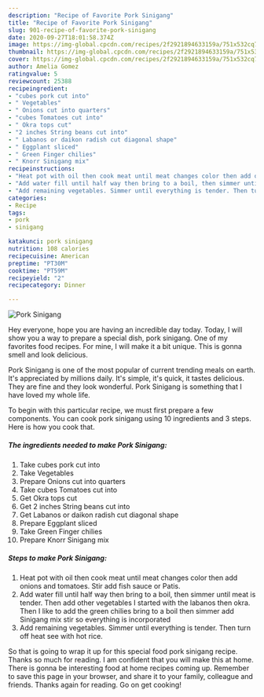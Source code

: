 ```yaml
---
description: "Recipe of Favorite Pork Sinigang"
title: "Recipe of Favorite Pork Sinigang"
slug: 901-recipe-of-favorite-pork-sinigang
date: 2020-09-27T18:01:58.374Z
image: https://img-global.cpcdn.com/recipes/2f2921894633159a/751x532cq70/pork-sinigang-recipe-main-photo.jpg
thumbnail: https://img-global.cpcdn.com/recipes/2f2921894633159a/751x532cq70/pork-sinigang-recipe-main-photo.jpg
cover: https://img-global.cpcdn.com/recipes/2f2921894633159a/751x532cq70/pork-sinigang-recipe-main-photo.jpg
author: Amelia Gomez
ratingvalue: 5
reviewcount: 25388
recipeingredient:
- "cubes pork cut into"
- " Vegetables"
- " Onions cut into quarters"
- "cubes Tomatoes cut into"
- " Okra tops cut"
- "2 inches String beans cut into"
- " Labanos or daikon radish cut diagonal shape"
- " Eggplant sliced"
- " Green Finger chilies"
- " Knorr Sinigang mix"
recipeinstructions:
- "Heat pot with oil then cook meat until meat changes color then add onions and tomatoes. Stir add fish sauce or Patis."
- "Add water fill until half way then bring to a boil, then simmer until meat is tender. Then add other vegetables I started with the labanos then okra. Then I like to add the green chilies bring to a boil then simmer add Sinigang mix stir so everything is incorporated"
- "Add remaining vegetables. Simmer until everything is tender. Then turn off heat see with hot rice."
categories:
- Recipe
tags:
- pork
- sinigang

katakunci: pork sinigang 
nutrition: 108 calories
recipecuisine: American
preptime: "PT30M"
cooktime: "PT59M"
recipeyield: "2"
recipecategory: Dinner

---
```



![Pork Sinigang](https://img-global.cpcdn.com/recipes/2f2921894633159a/751x532cq70/pork-sinigang-recipe-main-photo.jpg)

Hey everyone, hope you are having an incredible day today. Today, I will show you a way to prepare a special dish, pork sinigang. One of my favorites food recipes. For mine, I will make it a bit unique. This is gonna smell and look delicious.



Pork Sinigang is one of the most popular of current trending meals on earth. It's appreciated by millions daily. It's simple, it's quick, it tastes delicious. They are fine and they look wonderful. Pork Sinigang is something that I have loved my whole life.


To begin with this particular recipe, we must first prepare a few components. You can cook pork sinigang using 10 ingredients and 3 steps. Here is how you cook that.

<!--inarticleads1-->

##### The ingredients needed to make Pork Sinigang:

1. Take cubes pork cut into
1. Take  Vegetables
1. Prepare  Onions cut into quarters
1. Take cubes Tomatoes cut into
1. Get  Okra tops cut
1. Get 2 inches String beans cut into
1. Get  Labanos or daikon radish cut diagonal shape
1. Prepare  Eggplant sliced
1. Take  Green Finger chilies
1. Prepare  Knorr Sinigang mix




<!--inarticleads2-->

##### Steps to make Pork Sinigang:

1. Heat pot with oil then cook meat until meat changes color then add onions and tomatoes. Stir add fish sauce or Patis.
1. Add water fill until half way then bring to a boil, then simmer until meat is tender. Then add other vegetables I started with the labanos then okra. Then I like to add the green chilies bring to a boil then simmer add Sinigang mix stir so everything is incorporated
1. Add remaining vegetables. Simmer until everything is tender. Then turn off heat see with hot rice.




So that is going to wrap it up for this special food pork sinigang recipe. Thanks so much for reading. I am confident that you will make this at home. There is gonna be interesting food at home recipes coming up. Remember to save this page in your browser, and share it to your family, colleague and friends. Thanks again for reading. Go on get cooking!
